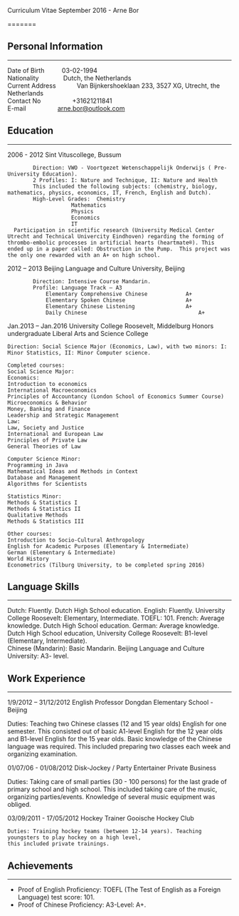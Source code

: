 
Curriculum Vitae September 2016 - Arne Bor 

=======

## Personal Information
----------

Date of Birth&nbsp;&nbsp;&nbsp;&nbsp;&nbsp;&nbsp; &nbsp;&nbsp; 03-02-1994  
Nationality&nbsp;&nbsp;&nbsp;&nbsp;&nbsp;&nbsp;&nbsp;&nbsp;&nbsp;&nbsp;&nbsp;&nbsp;&nbsp; Dutch, the Netherlands  
Current Address&nbsp;&nbsp;&nbsp;&nbsp;&nbsp;&nbsp;&nbsp;&nbsp;&nbsp;&nbsp;&nbsp;&nbsp;Van Bijnkershoeklaan 233, 3527 XG, Utrecht, the Netherlands  
Contact No&nbsp;&nbsp;&nbsp;&nbsp;&nbsp;&nbsp;&nbsp;&nbsp;&nbsp;&nbsp;&nbsp;&nbsp;&nbsp;&nbsp;&nbsp;&nbsp;&nbsp;&nbsp;+31621211841  
E-mail&nbsp;&nbsp;&nbsp;&nbsp;&nbsp;&nbsp;&nbsp;&nbsp;&nbsp;&nbsp;&nbsp;&nbsp;&nbsp;&nbsp;&nbsp;&nbsp;&nbsp;&nbsp;arne.bor@outlook.com

## Education
----------

2006 - 2012		Sint Vituscollege, Bussum
			
			Direction: VWO - Voortgezet Wetenschappelijk Onderwijs ( Pre-				University Education).
			2 Profiles: I: Nature and Technique, II: Nature and Health
			This included the following subjects: (chemistry, biology, 					mathematics, physics, economics, IT, French, English and Dutch).
			High-Level Grades:	Chemistry
						Mathematics
						Physics	
						Economics
						IT
      Participation in scientific research (University Medical Center Utrecht and Technical Univercity Eindhoven) regarding the forming of thrombo-embolic processes in artificial hearts (heartmate®). This ended up in a paper called: Obstruction in the Pump.  This project was the only one rewarded with an A+ on high school.

2012 – 2013		Beijing Language and Culture University, Beijing
	
			Direction: Intensive Course Mandarin.
			Profile: Language Track – A3
				Elementary Comprehensive Chinese			A+
				Elementary Spoken Chinese			      	A+
				Elementary Chinese Listening	    		A+
				Daily Chinese	              					A+


Jan.2013 – Jan.2016	University College Roosevelt, Middelburg
		Honors undergraduate Liberal Arts and Science College
			
    Direction: Social Science Major (Economics, Law), with two minors: I: Minor Statistics, II: Minor Computer science.

    Completed courses:
    Social Science Major:
    Economics:
    Introduction to economics
    International Macroeconomics
    Principles of Accountancy (London School of Economics Summer Course)
    Microeconomics & Behavior
    Money, Banking and Finance
    Leadership and Strategic Management
    Law:
    Law, Society and Justice
    International and European Law
    Principles of Private Law 
    General Theories of Law 
    
    Computer Science Minor: 	
    Programming in Java
    Mathematical Ideas and Methods in Context
    Database and Management 
    Algorithms for Scientists 
    
    Statistics Minor:	
    Methods & Statistics I		
    Methods & Statistics II
    Qualitative Methods 
    Methods & Statistics III
    
  	Other courses:
  	Introduction to Socio-Cultural Anthropology
  	English for Academic Purposes (Elementary & Intermediate)
  	German (Elementary & Intermediate)
  	World History
    Econometrics (Tilburg University, to be completed spring 2016)

## Language Skills
-------------
Dutch:    Fluently. Dutch High School education.
English:  Fluently. University College Roosevelt: Elementary, Intermediate. TOEFL: 101. 
French:   Average knowledge. Dutch High School education.
German:   Average knowledge. Dutch High School education, University College Roosevelt: B1-level (Elementary, Intermediate).	
Chinese (Mandarin): Basic Mandarin. Beijing Language and Culture University: A3- level.

## Work Experience
--------

1/9/2012 – 31/12/2012	English Professor
	Dongdan Elementary School - Beijing
				
  Duties: Teaching two Chinese classes (12 and 15 year olds) English for one semester. This consisted out of basic A1-level English for the 12 year olds and B1-level English for the 15 year olds. Basic knowledge of the Chinese language was required. This included preparing two classes each week and organizing examination. 

01/07/06 - 01/08/2012  	Disk-Jockey / Party Entertainer 
	Private Business

  Duties: Taking care of small parties (30 - 100 persons) for the last grade of primary school and high school. 
  This included taking care of the music, organizing parties/events.  Knowledge of several music equipment was obliged.

03/09/2011 - 17/05/2012  	Hockey Trainer 
	Gooische Hockey Club

  	Duties: Training hockey teams (between 12-14 years). Teaching youngsters to play hockey on a high level, 
  	this included private trainings.  

## Achievements
-------
* Proof of English Proficiency: TOEFL (The Test of English as a Foreign Language) test score: 101.
* Proof of Chinese Proficiency: A3-Level: A+.
